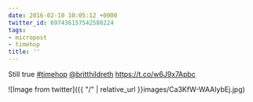 ```yaml
---
date: 2016-02-10 10:05:12 +0000
twitter_id: 697436157542580224
tags:
- micropost
- timehop
title: ''
---
```


Still true [#timehop](https://twitter.com/hashtag/timehop) [@britthildreth](https://twitter.com/britthildreth) https://t.co/w6J9x7Apbc

![Image from twitter]({{ "/" | relative_url  }}images/Ca3KfW-WAAIybEj.jpg)
